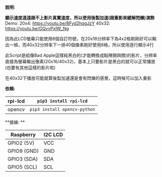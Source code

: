 **說明:**

**顯示速度遠遠跟不上影片真實速度，所以使用後製加速(跟重影來緩解閃爍)演飾**
Demo:
20x4: https://youtu.be/BFyd2hqgJzY
40x32: https://youtu.be/GQvvPxIW_Ng

因為此LCD螢幕只能使用8個自訂符號，在20x16分辨率下為4x2格剛剛好可以輸出一幀，而40x32分辨率下一排40個像素剛好使用8格，所以使用逐行顯示4行

此Script是給像Bad Apple這樣純黑白的(才能轉換成點陣開與關)的影片，分辨率直接為螢幕輸出像素(20x16/40x32)，基本上只要影片是黑白的就可以正常播放(也要有其他這樣的影片啦)

在40x32下播放可能就算後製加速還是會有閃爍的感覺，這時候可以加入重影

**依賴:**

| rpi-lcd | `pip3 install rpi-lcd`  |
| ------------ | ------------ |
| opencv | `pip3 install opencv-python` |



**接線:
**

| Raspberry  | I2C LCD |
| ------------ | ------------ |
| GPIO2 (5V) | VCC |
| GPIO9 (GND) | GND |
| GPIO3 (SDA) | SDA |
| GPIO5 (SCL) | SCL |
